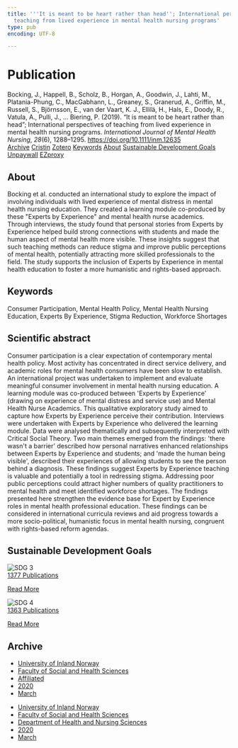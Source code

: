 ```yaml
---
title: '''It is meant to be heart rather than head''; International perspectives of
  teaching from lived experience in mental health nursing programs'
type: pub
encoding: UTF-8

---
```

<h1>Publication</h1>
<article id="csl-bib-container-W59MCRIT" class="csl-bib-container">
  <div class="csl-bib-body"> <div class="csl-entry">Bocking, J., Happell, B., Scholz, B., Horgan, A., Goodwin, J., Lahti, M., Platania-Phung, C., MacGabhann, L., Greaney, S., Granerud, A., Griffin, M., Russell, S., Björnsson, E., van der Vaart, K. J., Ellilä, H., Hals, E., Doody, R., Vatula, A., Pulli, J., … Biering, P. (2019). “It is meant to be heart rather than head”; International perspectives of teaching from lived experience in mental health nursing programs. <i>International Journal of Mental Health Nursing</i>, <i>28</i>(6), 1288–1295. <a href="https://doi.org/10.1111/inm.12635">https://doi.org/10.1111/inm.12635</a></div> </div>
  <div class="csl-bib-buttons">
    <a href="#taxonomy-article-W59MCRIT" alt="archive" class="csl-bib-button">Archive</a>
    <a href="https://app.cristin.no/results/show.jsf?id=1799646" alt="Cristin" class="csl-bib-button">Cristin</a>
    <a href="http://zotero.org/groups/5881554/items/W59MCRIT" alt="Zotero" class="csl-bib-button">Zotero</a>
    <a href="#keywords-article-W59MCRIT" alt="keywords" class="csl-bib-button">Keywords</a>
    <a href="#about-article-W59MCRIT" alt="about_pub" class="csl-bib-button">About</a>
    <a href="#sdg-article-W59MCRIT" alt="sdg" class="csl-bib-button">Sustainable Development Goals</a>
    <a href="http://minerva-access.unimelb.edu.au/bitstreams/640bd802-ff4e-51d8-acef-28faddecc5cd/download" alt="Unpaywall" class="csl-bib-button">Unpaywall</a>
    <a href="http://minerva-access.unimelb.edu.au/bitstreams/640bd802-ff4e-51d8-acef-28faddecc5cd/download" alt="EZproxy" class="csl-bib-button">EZproxy</a>
  </div>
  <div id="csl-bib-meta-container-W59MCRIT"></div>
</article>
<div id="csl-bib-meta-W59MCRIT" class="csl-bib-meta">
  <article id="about-article-W59MCRIT" class="about_pub-article">
    <h1>About</h1>
    Bocking et al. conducted an international study to explore the impact of involving individuals with lived experience of mental distress in mental health nursing education. They created a learning module co-produced by these "Experts by Experience" and mental health nurse academics. Through interviews, the study found that personal stories from Experts by Experience helped build strong connections with students and made the human aspect of mental health more visible. These insights suggest that such teaching methods can reduce stigma and improve public perceptions of mental health, potentially attracting more skilled professionals to the field. The study supports the inclusion of Experts by Experience in mental health education to foster a more humanistic and rights-based approach.
  </article>
  <article id="keywords-article-W59MCRIT" class="keywords-article">
    <h1>Keywords</h1>
    Consumer Participation, Mental Health Policy, Mental Health Nursing Education, Experts By Experience, Stigma Reduction, Workforce Shortages
  </article>
  <article id="abstract-article-W59MCRIT" class="abstract-article">
    <h1>Scientific abstract</h1>
    Consumer participation is a clear expectation of contemporary mental health policy. Most activity has concentrated in direct service delivery, and academic roles for mental health consumers have been slow to establish. An international project was undertaken to implement and evaluate meaningful consumer involvement in mental health nursing education. A learning module was co-produced between 'Experts by Experience' (drawing on experience of mental distress and service use) and Mental Health Nurse Academics. This qualitative exploratory study aimed to capture how Experts by Experience perceive their contribution. Interviews were undertaken with Experts by Experience who delivered the learning module. Data were analysed thematically and subsequently interpreted with Critical Social Theory. Two main themes emerged from the findings: 'there wasn't a barrier' described how personal narratives enhanced relationships between Experts by Experience and students; and 'made the human being visible', described their experiences of allowing students to see the person behind a diagnosis. These findings suggest Experts by Experience teaching is valuable and potentially a tool in redressing stigma. Addressing poor public perceptions could attract higher numbers of quality practitioners to mental health and meet identified workforce shortages. The findings presented here strengthen the evidence base for Expert by Experience roles in mental health professional education. These findings can be considered in international curricula reviews and aid progress towards a more socio-political, humanistic focus in mental health nursing, congruent with rights-based reform agendas.
  </article>
  <article id="sdg-article-W59MCRIT" class="sdg-article">
    <h1>Sustainable Development Goals</h1>
    <div class="sdg-container"><div id="sdg3" class="sdg">
        <img src="{{< params subfolder >}}images/sdg/sdg03_en.png" class="image" alt="SDG 3">
        <div class="sdg-overlay">
          <a href="{{< params subfolder >}}en/archive/?sdg=3#archive" class="sdg-publication-count"><span>1377</span> Publications</a>
          <p><a href="https://sdgs.un.org/goals/goal3" class="sdg-read-more">Read More</a></p>
        </div>
      </div> <div id="sdg4" class="sdg">
        <img src="{{< params subfolder >}}images/sdg/sdg04_en.png" class="image" alt="SDG 4">
        <div class="sdg-overlay">
          <a href="{{< params subfolder >}}en/archive/?sdg=4#archive" class="sdg-publication-count"><span>1363</span> Publications</a>
          <p><a href="https://sdgs.un.org/goals/goal4" class="sdg-read-more">Read More</a></p>
        </div>
      </div></div>
  </article>
  <article id="taxonomy-article-W59MCRIT" class="taxonomy-article">
    <h1>Archive</h1>
    <ul>
      <li><a href="{{< params subfolder >}}en/archive/?key=3DCRN523">University of Inland Norway</a></li>
      <li><a href="{{< params subfolder >}}en/archive/?key=IDKFS3MX">Faculty of Social and Health Sciences</a></li>
      <li><a href="{{< params subfolder >}}en/archive/?key=VD6VZ36D">Affiliated</a></li>
      <li><a href="{{< params subfolder >}}en/archive/?key=9UKIZZSM">2020</a></li>
      <li><a href="{{< params subfolder >}}en/archive/?key=6FIIUTLH">March</a></li>
    </ul>
    <ul>
      <li><a href="{{< params subfolder >}}en/archive/?key=3DCRN523">University of Inland Norway</a></li>
      <li><a href="{{< params subfolder >}}en/archive/?key=IDKFS3MX">Faculty of Social and Health Sciences</a></li>
      <li><a href="{{< params subfolder >}}en/archive/?key=GTV4ECMZ">Department of Health and Nursing Sciences</a></li>
      <li><a href="{{< params subfolder >}}en/archive/?key=LNJIKLR2">2020</a></li>
      <li><a href="{{< params subfolder >}}en/archive/?key=UFDG25X6">March</a></li>
    </ul>
  </article>
</div>

